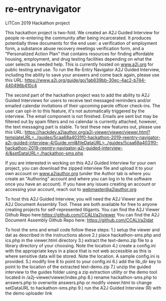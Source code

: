 # re-entrynavigator
LITCon 2019 Hackathon project

This hackathon project is two-fold. We created an A2J Guided Interview for people re-entering the community after being incarcerated. It produces potentially three documents for the end user: a verification of employment form, a substance abuse recovery meetings verification form, and a "Personalized Action Plan" that contains resources for finding affordable housing, employment, and drug testing facilities depending on what the user selects as needed help. This is currently hosted on www.a2j.org for public testing and use. To run the Re-Entry Navigator A2J Guided Interview, including the ability to save your answers and come back again, please use this URL: https://www.a2j.org/guide/go/1ab639bb-30ec-4ac2-b744-440496b410c4

The second part of the hackathon project was to add the ability to A2J Guided Interviews for users to receive text messaged reminders and/or emailed calendar invitations of their upcoming parole officer check-ins. The user can opt-in to this feature, it's not automatically triggered by the interview. The email component is not finished.  Emails are sent but may be filtered out by spam filters and no calendar is currently attached, however, the text messaging part is stable. To test these new features out, please use this URL: https://hackdev.a2jauthor.org/a2j-viewer/viewer/viewer.html?templateURL=../guides/5caa68a4031f0-hackathon-2019-reentry-navigator-a2j-guided-interview-4/Guide.xml&fileDataURL=../guides/5caa68a4031f0-hackathon-2019-reentry-navigator-a2j-guided-interview-4/&setDataURL=./hackathon-sms.php

If you are interested in working on this A2J Guided Interview for your own project, you can download the zipped interview file and upload it to your own account on www.a2jauthor.org (under the Author tab is where you create an "Authoring" account and where you can log in to the software once you have an account). If you have any issues creating an account or accessing your account, reach out to webmaster@a2jauthor.org

To host this A2J Guided Interview, you will need the A2J Viewer and the A2J Document Assembly Tool. These are both available for free to anyone creating projects for self-represented litigants. You can find the A2J Viewer Github Repo here:https://github.com/CCALI/a2jviewer You can find the A2J Document Assembly Github Repo here: https://github.com/CCALI/a2jdat

To host the sms and email code follow these steps:
1.) setup the viewer and dat as described in the instructions above
2.) place hackathon-sms.php and ics.php in the viewer.html directory
3.) extract the text-demo.zip file to a library directory of your choosing. Note the location
4.) create a config.ini with the appropriate keys in a place that is not web accessible as this is where sensitive data will be stored. Note the location. A sample config.ini is provided.
5.) modify line 8 to point to your config.ini
6.) add the lib_dir key to point to the location of the extracted text-demo.zip
7.) unzip the guided interview to the guides folder using a zip extraction utility or the demo tool located in /a2j-viewer/viewer/index.php
8.) rename hackathon-sms.php to answers.php to overwrite answers.php or modify viewer.html to change setDataURL to hackathon-sms.php
9.) run the A2J Guided Interview (R) with the demo uploader link
